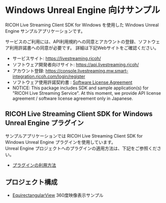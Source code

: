 # Windows Unreal Engine 向けサンプル

RICOH Live Streaming Client SDK for Windows を使用した Windows Unreal Engine サンプルアプリケーションです。

サービスのご利用には、API利用規約への同意とアカウントの登録、ソフトウェア利用許諾書への同意が必要です。
詳細は下記Webサイトをご確認ください。

* サービスサイト: https://livestreaming.ricoh/
* ソフトウェア開発者向けサイト: https://api.livestreaming.ricoh/
* アカウント登録: https://console.livestreaming.mw.smart-integration.ricoh.com/login/register
* ソフトウェア使用許諾契約書 : [Software License Agreement](../SoftwareLicenseAgreement.txt)
* NOTICE: This package includes SDK and sample application(s) for "RICOH Live Streaming Service".
At this moment, we provide API license agreement / software license agreement only in Japanese.

## RICOH Live Streaming Client SDK for Windows Unreal Engine プラグイン
サンプルアプリケーションでは RICOH Live Streaming Client SDK for Windows Unreal Engine プラグインを使用しています。  
Unreal Engine プロジェクトへのプラグインの適用方法は、下記をご参照ください。
* [プラグインの利用方法](https://github.com/ricoh-live-streaming-api/windows-sdk/tree/main/unreal_engine_plugin)

## プロジェクト構成
* [EquirectangularView](./EquirectangularView) 360度映像表示サンプル
